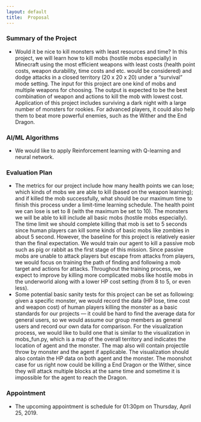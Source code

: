 ```yaml
---
layout: default
title:  Proposal
---
```


### Summary of the Project
- Would it be nice to kill monsters with least resources and time? In this project, we will learn how to kill mobs (hostile mobs especially) in Minecraft using the most efficient weapons with least costs (health point costs, weapon durability, time costs and etc. would be considered) and dodge attacks in a closed territory (20 x 20 x 20) under a “survival” mode setting.
The input for this project are one kind of mobs and multiple weapons for choosing. The output is expected to be the best combination of weapon and actions to kill the mob with lowest cost.
Application of this project includes surviving a dark night with a large number of monsters for rookies. For advanced players, it could also help them to beat more powerful enemies, such as the Wither and the End Dragon.

### AI/ML Algorithms 
- We would like to apply Reinforcement learning with Q-learning and neural network.

### Evaluation Plan
- The metrics for our project include how many health points we can lose; which kinds of mobs we are able to kill (based on the weapon learning); and if killed the mob successfully, what should be our maximum time to finish this process under a limit-time learning schedule. The health point we can lose is set to 8 (with the maximum be set to 10). The monsters we will be able to kill include all basic mobs (hostile mobs especially). The time limit we should complete killing that mob is set to 5 seconds since human players can kill some kinds of basic mobs like zombies in about 5 second. However, the baseline for this project is relatively easier than the final expectation. We would train our agent to kill a passive mob such as pig or rabbit as the first stage of this mission. Since passive mobs are unable to attack players but escape from attacks from players, we would focus on training the path of finding and following a mob target and actions for attacks. Throughout the training process, we expect to improve by killing more complicated mobs like hostile mobs in the underworld along with a lower HP cost setting (from 8 to 5,  or even less).
- Some potential basic sanity tests for this project can be set as following:
given a specific monster, we would record the data (HP lose, time cost and weapon cost) of human players killing the monster as a basic standards for our projects — it could be hard to find the average data for general users, so we would assume our group members as general users and record our own data for comparison. For the visualization process, we would like to build one that is similar to the visualization in mobs_fun.py, which is a map of the overall territory and indicates the location of agent and the monster. The map also will contain projectile throw by monster and the agent if applicable. The visualization should also contain the HP data on both agent and the monster. The moonshot case for us right now could be killing a End Dragon or the Wither, since they will attack multiple blocks at the same time and sometime it is impossible for the agent to reach the Dragon.

### Appointment
- The upcoming appointment is schedule for 01:30pm on Thursday, April 25, 2019.
